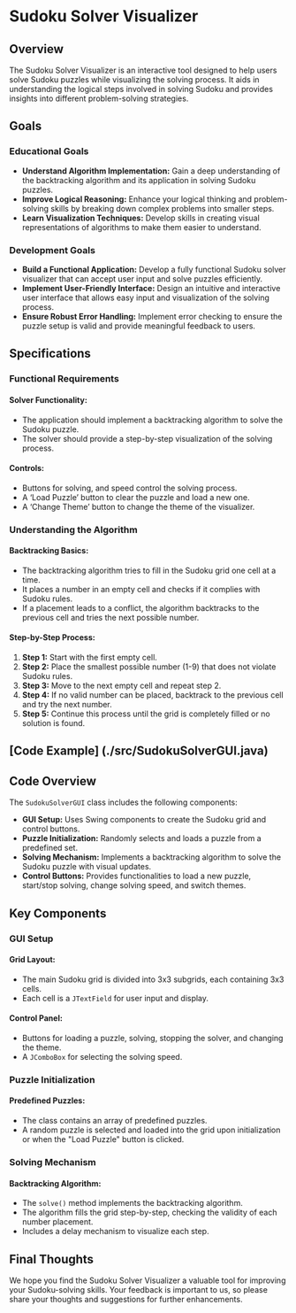 # Sudoku Solver Visualizer

## Overview
The Sudoku Solver Visualizer is an interactive tool designed to help users solve Sudoku puzzles while visualizing the solving process. It aids in understanding the logical steps involved in solving Sudoku and provides insights into different problem-solving strategies.

## Goals

### Educational Goals
- **Understand Algorithm Implementation:** Gain a deep understanding of the backtracking algorithm and its application in solving Sudoku puzzles.
- **Improve Logical Reasoning:** Enhance your logical thinking and problem-solving skills by breaking down complex problems into smaller steps.
- **Learn Visualization Techniques:** Develop skills in creating visual representations of algorithms to make them easier to understand.

### Development Goals
- **Build a Functional Application:** Develop a fully functional Sudoku solver visualizer that can accept user input and solve puzzles efficiently.
- **Implement User-Friendly Interface:** Design an intuitive and interactive user interface that allows easy input and visualization of the solving process.
- **Ensure Robust Error Handling:** Implement error checking to ensure the puzzle setup is valid and provide meaningful feedback to users.

## Specifications

### Functional Requirements

#### Solver Functionality:
- The application should implement a backtracking algorithm to solve the Sudoku puzzle.
- The solver should provide a step-by-step visualization of the solving process.

#### Controls:
- Buttons for solving, and speed control the solving process.
- A ‘Load Puzzle’ button to clear the puzzle and load a new one.
- A ‘Change Theme’ button to change the theme of the visualizer.

### Understanding the Algorithm

#### Backtracking Basics:
- The backtracking algorithm tries to fill in the Sudoku grid one cell at a time.
- It places a number in an empty cell and checks if it complies with Sudoku rules.
- If a placement leads to a conflict, the algorithm backtracks to the previous cell and tries the next possible number.

#### Step-by-Step Process:
1. **Step 1:** Start with the first empty cell.
2. **Step 2:** Place the smallest possible number (1-9) that does not violate Sudoku rules.
3. **Step 3:** Move to the next empty cell and repeat step 2.
4. **Step 4:** If no valid number can be placed, backtrack to the previous cell and try the next number.
5. **Step 5:** Continue this process until the grid is completely filled or no solution is found.

## [Code Example] (./src/SudokuSolverGUI.java)

## Code Overview

The `SudokuSolverGUI` class includes the following components:

- **GUI Setup:** Uses Swing components to create the Sudoku grid and control buttons.
- **Puzzle Initialization:** Randomly selects and loads a puzzle from a predefined set.
- **Solving Mechanism:** Implements a backtracking algorithm to solve the Sudoku puzzle with visual updates.
- **Control Buttons:** Provides functionalities to load a new puzzle, start/stop solving, change solving speed, and switch themes.

## Key Components

### GUI Setup

#### Grid Layout:
- The main Sudoku grid is divided into 3x3 subgrids, each containing 3x3 cells.
- Each cell is a `JTextField` for user input and display.

#### Control Panel:
- Buttons for loading a puzzle, solving, stopping the solver, and changing the theme.
- A `JComboBox` for selecting the solving speed.

### Puzzle Initialization

#### Predefined Puzzles:
- The class contains an array of predefined puzzles.
- A random puzzle is selected and loaded into the grid upon initialization or when the "Load Puzzle" button is clicked.

### Solving Mechanism

#### Backtracking Algorithm:
- The `solve()` method implements the backtracking algorithm.
- The algorithm fills the grid step-by-step, checking the validity of each number placement.
- Includes a delay mechanism to visualize each step.

## Final Thoughts

We hope you find the Sudoku Solver Visualizer a valuable tool for improving your Sudoku-solving skills. Your feedback is important to us, so please share your thoughts and suggestions for further enhancements.
